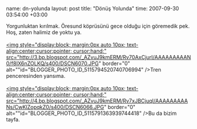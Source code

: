 name: dn-yolunda
layout: post
title: "Dönüş Yolunda"
time: 2007-09-30 03:54:00 +03:00

Yorgunluktan kırılmak. Öresund köprüsünü gece olduğu için göremedik pek. Hoş, zaten halimiz de yoktu ya.<br /><br /><a href="http://3.bp.blogspot.com/_AZvuJ9kmERM/Rv70AxCjurI/AAAAAAAAAN0/f8IX6nZOLKQ/s1600-h/DSCN6070.JPG"><img style="display:block; margin:0px auto 10px; text-align:center;cursor:pointer; cursor:hand;" src="http://3.bp.blogspot.com/_AZvuJ9kmERM/Rv70AxCjurI/AAAAAAAAAN0/f8IX6nZOLKQ/s400/DSCN6070.JPG" border="0" alt=""id="BLOGGER_PHOTO_ID_5115794520740706994" />Tren penceresinden yansıma.</a><br /><br /><a href="http://4.bp.blogspot.com/_AZvuJ9kmERM/Rv7xJBCjuqI/AAAAAAAAANs/CwKlZopqkZ0/s1600-h/DSCN6066.JPG"><img style="display:block; margin:0px auto 10px; text-align:center;cursor:pointer; cursor:hand;" src="http://4.bp.blogspot.com/_AZvuJ9kmERM/Rv7xJBCjuqI/AAAAAAAAANs/CwKlZopqkZ0/s400/DSCN6066.JPG" border="0" alt=""id="BLOGGER_PHOTO_ID_5115791363939744418" />Bu da bizim tayfa.</a>
